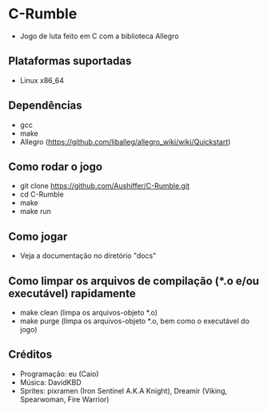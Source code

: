 # C-Rumble
- Jogo de luta feito em C com a biblioteca Allegro

## Plataformas suportadas
- Linux x86_64

## Dependências
- gcc
- make
- Allegro (https://github.com/liballeg/allegro_wiki/wiki/Quickstart)

## Como rodar o jogo
- git clone https://github.com/Aushiffer/C-Rumble.git
- cd C-Rumble
- make
- make run

## Como jogar
- Veja a documentação no diretório "docs"

## Como limpar os arquivos de compilação (*.o e/ou executável) rapidamente
- make clean (limpa os arquivos-objeto *.o)
- make purge (limpa os arquivos-objeto *.o, bem como o executável do jogo)

## Créditos
- Programação: eu (Caio)
- Música: DavidKBD
- Sprites: pixramen (Iron Sentinel A.K.A Knight), Dreamir (Viking, Spearwoman, Fire Warrior)